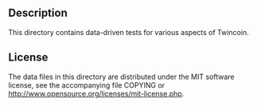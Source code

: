 Description
------------

This directory contains data-driven tests for various aspects of Twincoin.

License
--------

The data files in this directory are distributed under the MIT software
license, see the accompanying file COPYING or
http://www.opensource.org/licenses/mit-license.php.

